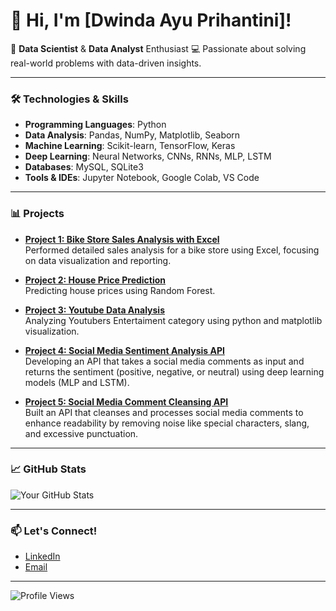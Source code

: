 # 👋 Hi, I'm [Dwinda Ayu Prihantini]!

🎯 **Data Scientist** & **Data Analyst** Enthusiast
💻 Passionate about solving real-world problems with data-driven insights.

---

### 🛠️ Technologies & Skills

- **Programming Languages**: Python
- **Data Analysis**: Pandas, NumPy, Matplotlib, Seaborn
- **Machine Learning**: Scikit-learn, TensorFlow, Keras
- **Deep Learning**: Neural Networks, CNNs, RNNs, MLP, LSTM
- **Databases**: MySQL, SQLite3
- **Tools & IDEs**: Jupyter Notebook, Google Colab, VS Code

---

### 📊 Projects

- **[Project 1: Bike Store Sales Analysis with Excel](https://github.com/dwindaayu/Bike-Store-Sales-Analysis)**  
  Performed detailed sales analysis for a bike store using Excel, focusing on data visualization and reporting.

- **[Project 2: House Price Prediction](https://github.com/dwindaayu/House-Price-Prediction)**  
  Predicting house prices using Random Forest.

- **[Project 3: Youtube Data Analysis](https://github.com/dwindaayu/YouTube-Data-Analysis)**  
  Analyzing Youtubers Entertaiment category using python and matplotlib visualization.

- **[Project 4: Social Media Sentiment Analysis API](https://github.com/dwindaayu/Social-Media-Sentiment-Analysis-API)**  
  Developing an API that takes a social media comments as input and returns the sentiment (positive, negative, or neutral) using deep learning models (MLP and LSTM).

- **[Project 5: Social Media Comment Cleansing API](https://github.com/dwindaayu/Social-Media-Comment-Cleansing-API)**  
  Built an API that cleanses and processes social media comments to enhance readability by removing noise like special characters, slang, and excessive punctuation.

---

### 📈 GitHub Stats

![Your GitHub Stats](https://github-readme-stats.vercel.app/api?username=dwindaayu&show_icons=true&theme=radical)

---

### 📫 Let's Connect!

- [LinkedIn](https://www.linkedin.com/in/dwindaayuprihantini/)
- [Email](mailto:ayudwindap@gmail.com)

---

![Profile Views](https://komarev.com/ghpvc/?username=dwindaayu&color=blueviolet)
